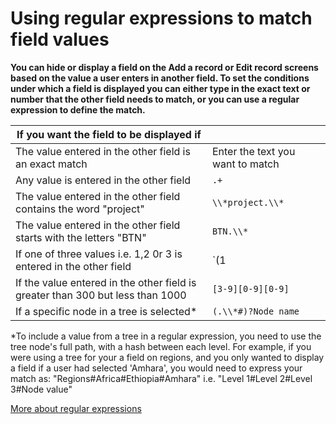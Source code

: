 

# Using regular expressions to match field values

**You can hide or display a field on the Add a record or Edit record screens based on the value a user enters in another field. To set the conditions under which a field is displayed you can either type in the exact text or number that the other field needs to match, or you can use a regular expression to define the match.**

| If you want the field to be displayed if | &nbsp; |
| --- | --- |
| The value entered in the other field is an exact match | Enter the text you want to match |
| Any value is entered in the other field | `.+` |
| The value entered in the other field contains the word "project" | `\\*project.\\*` |
| The value entered in the other field starts with the letters "BTN" | `BTN.\\*` |
| If one of three values i.e. 1,2 0r 3 is entered in the other field | `(1|2|3)` |
| If the value entered in the other field is greater than 300 but less than 1000 | `[3-9][0-9][0-9]` |
| If a specific node in a tree is selected\* | `(.\\*#)?Node name` |

\*To include a value from a tree in a regular expression, you need to use the tree node's full path, with a hash between each level. For example, if you were using a tree for your a field on regions, and you only wanted to display a field if a user had selected 'Amhara', you would need to express your match as: "Regions#Africa#Ethiopia#Amhara" i.e. "Level 1#Level 2#Level 3#Node value"

[More about regular expressions](http://www.regular-expressions.info/tutorial.html)